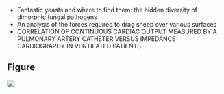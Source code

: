 - Fantastic yeasts and where to find them: the hidden diversity of dimorphic fungal pathogens
- An analysis of the forces required to drag sheep over various surfaces
- CORRELATION OF CONTINUOUS CARDIAC OUTPUT MEASURED BY A PULMONARY ARTERY CATHETER VERSUS IMPEDANCE CARDIOGRAPHY IN VENTILATED PATIENTS

Figure
------

![](figures/img.png)
